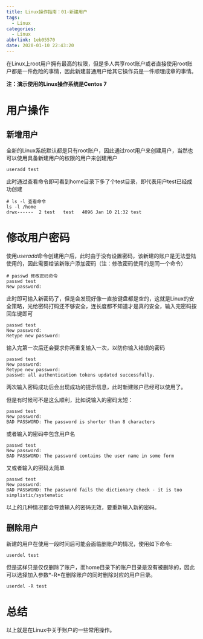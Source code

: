 ```yaml
---
title: Linux操作指南：01-新建用户
tags:
  - Linux
categories:
  - Linux
abbrlink: 1eb05570
date: 2020-01-10 22:43:20
---
```



在Linux上root用户拥有最高的权限，但是多人共享root账户或者直接使用root账户都是一件危险的事情，因此新建普通用户给其它操作员是一件顺理成章的事情。

<!-- more -->

**注：演示使用的Linux操作系统是Centos 7**

# 用户操作

## 新增用户

全新的Linux系统默认都是只有root账户，因此通过root用户来创建用户，当然也可以使用具备新建用户的权限的用户来创建用户

``` shell
useradd test
```

此时通过查看命令即可看到home目录下多了个test目录，即代表用户test已经成功创建

``` shell
# ls -l 查看命令
ls -l /home
drwx------  2 test   test   4096 Jan 10 21:32 test
```

# 修改用户密码

使用*useradd*命令创建用户后，此时由于没有设置密码，该新建的账户是无法登陆使用的，因此需要给该新账户添加密码（注：修改密码使用的是同一个命令）

``` shell
# passwd 修改密码命令
passwd test
New password: 
```

此时即可输入新密码了，但是会发现好像一直按键盘都是空的，这就是Linux的安全策略，光给密码打码还不够安全，连长度都不知道才是真的安全，输入完密码按回车键即可

``` shell
passwd test
New password: 
Retype new password: 
```

输入完第一次后还会要求你再重复输入一次，以防你输入错误的密码

``` shell
passwd test
New password: 
Retype new password: 
passwd: all authentication tokens updated successfully.
```

两次输入密码成功后会出现成功的提示信息，此时新建账户已经可以使用了。

但是有时候可不是这么顺利，比如说输入的密码太短：

``` shell
passwd test
New password: 
BAD PASSWORD: The password is shorter than 8 characters
```

或者输入的密码中包含用户名

``` shell
passwd test
New password:
BAD PASSWORD: The password contains the user name in some form
```

又或者输入的密码太简单

``` shell
passwd test
New password:
BAD PASSWORD: The password fails the dictionary check - it is too simplistic/systematic
```

以上的几种情况都会导致输入的密码无效，要重新输入新的密码。

## 删除用户

新建的用户在使用一段时间后可能会面临删账户的情况，使用如下命令:

``` shell
userdel test
```

但是这样只是仅仅删除了账户，而home目录下的账户目录是没有被删除的，因此可以选择加入参数*-R*在删除账户的同时删除对应的用户目录。

``` shell
userdel -R test
```

# 总结

以上就是在Linux中关于账户的一些常用操作。
